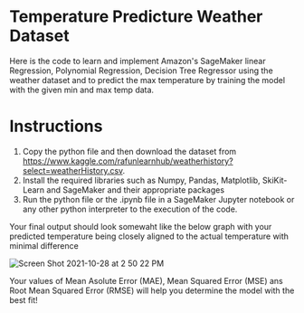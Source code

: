 # Temperature Predicture Weather Dataset
Here is the code to learn and implement Amazon's SageMaker linear Regression, Polynomial Regression, Decision Tree Regressor using the weather dataset and to predict the max temperature by training the model with the given min and max temp data.

# Instructions 
1. Copy the python file and then download the dataset from 
https://www.kaggle.com/rafunlearnhub/weatherhistory?select=weatherHistory.csv.
3. Install the required libraries such as Numpy, Pandas, Matplotlib, SkiKit-Learn and SageMaker and their appropriate packages
4. Run the python file or the .ipynb file in a SageMaker Jupyter notebook or any other python interpreter to the execution of the code.

Your final output should look somewaht like the below graph with your predicted temperature being closely aligned to the actual temperature with minimal difference

![Screen Shot 2021-10-28 at 2 50 22 PM](https://user-images.githubusercontent.com/90632882/139325605-fb8f1501-41aa-44f0-9c20-61e827d1cef6.png)

Your values of Mean Asolute Error (MAE), Mean Squared Error (MSE) ans Root Mean Squared Error (RMSE) will help you determine the model with the best fit!

